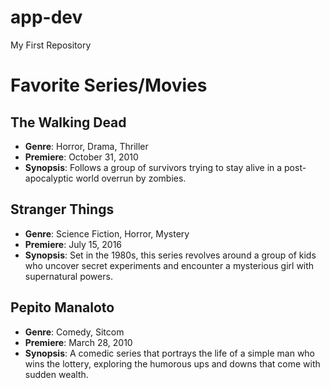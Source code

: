 # app-dev
My First Repository

# Favorite Series/Movies
 
## The Walking Dead
- **Genre**: Horror, Drama, Thriller
- **Premiere**: October 31, 2010
- **Synopsis**: Follows a group of survivors trying to stay alive in a post-apocalyptic world overrun by zombies.
 
## Stranger Things
- **Genre**: Science Fiction, Horror, Mystery
- **Premiere**: July 15, 2016
- **Synopsis**: Set in the 1980s, this series revolves around a group of kids who uncover secret experiments and encounter a mysterious girl with supernatural powers.
 
## Pepito Manaloto
- **Genre**: Comedy, Sitcom
- **Premiere**: March 28, 2010
- **Synopsis**: A comedic series that portrays the life of a simple man who wins the lottery, exploring the humorous ups and downs that come with sudden wealth.

